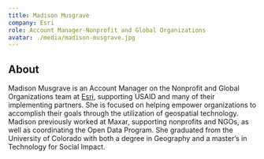 ```yaml
---
title: Madison Musgrave
company: Esri
role: Account Manager-Nonprofit and Global Organizations
avatar: ./media/madison-musgrave.jpg
---
```

## About

Madison Musgrave is an Account Manager on the Nonprofit and Global Organizations team at [Esri](https://www.esri.com/en-us/home), supporting USAID and many of their implementing partners. She is focused on helping empower organizations to accomplish their goals through the utilization of geospatial technology. Madison previously worked at Maxar, supporting nonprofits and NGOs, as well as coordinating the Open Data Program. She graduated from the University of Colorado with both a degree in Geography and a master’s in Technology for Social Impact.